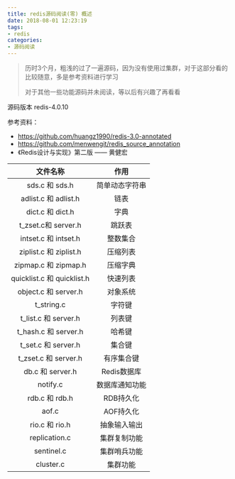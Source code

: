 ```yaml
---
title: redis源码阅读(零) 概述
date: 2018-08-01 12:23:19
tags:
- redis
categories:
- 源码阅读
---
```


> 历时3个月，粗浅的过了一遍源码，因为没有使用过集群，对于这部分看的比较随意，多是参考资料进行学习
>
> 对于其他一些功能源码并未阅读，等以后有兴趣了再看看

源码版本 redis-4.0.10

参考资料：

- https://github.com/huangz1990/redis-3.0-annotated
- https://github.com/menwengit/redis_source_annotation
- 《Redis设计与实现》第二版 —— 黄健宏



|          文件名称          |      作用      |
| :------------------------: | :------------: |
|       sds.c 和 sds.h       | 简单动态字符串 |
|    adlist.c 和 adlist.h    |      链表      |
|      dict.c 和 dict.h      |      字典      |
|    t_zset.c和 server.h     |     跳跃表     |
|    intset.c 和 intset.h    |    整数集合    |
|   ziplist.c 和 ziplist.h   |    压缩列表    |
|    zipmap.c 和 zipmap.h    |    压缩字典    |
| quicklist.c 和 quicklist.h |    快速列表    |
|    object.c 和 server.h    |    对象系统    |
|         t_string.c         |     字符键     |
|    t_list.c 和 server.h    |     列表键     |
|    t_hash.c 和 server.h    |     哈希键     |
|    t_set.c 和 server.h     |     集合键     |
|    t_zset.c 和 server.h    |   有序集合键   |
|      db.c 和 server.h      |  Redis数据库   |
|          notify.c          | 数据库通知功能 |
|       rdb.c 和 rdb.h       |   RDB持久化    |
|           aof.c            |   AOF持久化    |
|       rio.c 和 rio.h       |  抽象输入输出  |
|       replication.c        |  集群复制功能  |
|         sentinel.c         |  集群哨兵功能  |
|         cluster.c          |    集群功能    |

